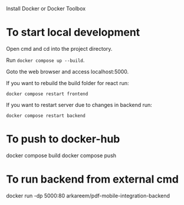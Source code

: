Install Docker or Docker Toolbox


# To start local development

Open cmd and cd into the project directory.

Run `docker compose up --build`.

Goto the web browser and access localhost:5000.

If you want to rebuild the build folder for react run:

`docker compose restart frontend`

If you want to restart server due to changes in backend run:

`docker compose restart backend`

# To push to docker-hub
docker compose build
docker compose push

# To run backend from external cmd
docker run -dp 5000:80 arkareem/pdf-mobile-integration-backend